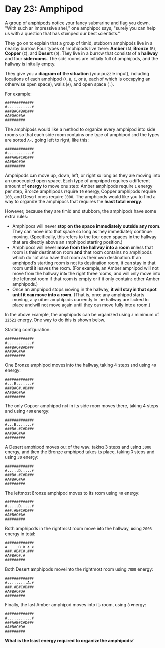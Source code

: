 # Day 23: Amphipod
A group of [amphipods](https://en.wikipedia.org/wiki/Amphipoda) notice your fancy submarine and flag you down. "With 
such an impressive shell," one amphipod says, "surely you can help us with a question that has stumped our best 
scientists."

They go on to explain that a group of timid, stubborn amphipods live in a nearby burrow. Four types of amphipods live 
there: **Amber** (`A`), **Bronze** (`B`), **Copper** (`C`), and **Desert** (`D`). They live in a burrow that consists of 
a **hallway** and four **side rooms**. The side rooms are initially full of amphipods, and the hallway is initially 
empty.

They give you a **diagram of the situation** (your puzzle input), including locations of each amphipod (`A`, `B`, `C`, 
or `D`, each of which is occupying an otherwise open space), walls (`#`), and open space (`.`).

For example:
```
#############
#...........#
###B#C#B#D###
#A#D#C#A#
#########
```
The amphipods would like a method to organize every amphipod into side rooms so that each side room contains one type of 
amphipod and the types are sorted `A`-`D` going left to right, like this:
```
#############
#...........#
###A#B#C#D###
#A#B#C#D#
#########
```
Amphipods can move up, down, left, or right so long as they are moving into an unoccupied open space. Each type of 
amphipod requires a different amount of **energy** to move one step: Amber amphipods require `1` energy per step, Bronze 
amphipods require `10` energy, Copper amphipods require `100`, and Desert ones require `1000`. The amphipods would like 
you to find a way to organize the amphipods that requires the **least total energy**.

However, because they are timid and stubborn, the amphipods have some extra rules:
* Amphipods will never **stop on the space immediately outside any room**. They can move into that space so long as they 
immediately continue moving. (Specifically, this refers to the four open spaces in the hallway that are directly above 
an amphipod starting position.)
* Amphipods will never **move from the hallway into a room** unless that room is their destination room **and** that 
room contains no amphipods which do not also have that room as their own destination. If an amphipod's starting room is 
not its destination room, it can stay in that room until it leaves the room. (For example, an Amber amphipod will not 
move from the hallway into the right three rooms, and will only move into the leftmost room if that room is empty or if 
it only contains other Amber amphipods.)
* Once an amphipod stops moving in the hallway, **it will stay in that spot until it can move into a room**. (That is, 
once any amphipod starts moving, any other amphipods currently in the hallway are locked in place and will not move 
again until they can move fully into a room.)

In the above example, the amphipods can be organized using a minimum of **`12521`** energy. One way to do this is shown 
below.

Starting configuration:
```
#############
#...........#
###B#C#B#D###
#A#D#C#A#
#########
```
One Bronze amphipod moves into the hallway, taking 4 steps and using `40` energy:
```
#############
#...B.......#
###B#C#.#D###
#A#D#C#A#
#########
```
The only Copper amphipod not in its side room moves there, taking 4 steps and using `400` energy:
```
#############
#...B.......#
###B#.#C#D###
#A#D#C#A#
#########
```
A Desert amphipod moves out of the way, taking 3 steps and using `3000` energy, and then the Bronze amphipod takes its 
place, taking 3 steps and using `30` energy:
```
#############
#.....D.....#
###B#.#C#D###
#A#B#C#A#
#########
```
The leftmost Bronze amphipod moves to its room using `40` energy:
```
#############
#.....D.....#
###.#B#C#D###
#A#B#C#A#
#########
```
Both amphipods in the rightmost room move into the hallway, using `2003` energy in total:
```
#############
#.....D.D.A.#
###.#B#C#.###
#A#B#C#.#
#########
```
Both Desert amphipods move into the rightmost room using `7000` energy:
```
#############
#.........A.#
###.#B#C#D###
#A#B#C#D#
#########
```
Finally, the last Amber amphipod moves into its room, using `8` energy:
```
#############
#...........#
###A#B#C#D###
#A#B#C#D#
#########
```
**What is the least energy required to organize the amphipods**?
